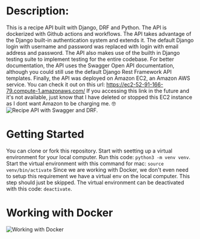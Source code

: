 # Description:
This is a recipe API built with Django, DRF and Python. The API is dockerized with Github actions and workflows. 
The API takes advantage of the Django built-in authentication system and extends it. The default Django login with username and password was replaced with login with email address and password. The API also makes use of the builth in Django testing suite to implement testing for the entire codebase. For better documentation, the API uses the Swagger Open API documentation, although you could still use the default Django Rest Framework API templates. Finally, the API was deployed on Amazon EC2, an Amazon AWS service. You can check it out on this url: https://ec2-52-91-166-79.compute-1.amazonaws.com/ If you accessing this link in the future and it's not available, just know that I have deleted or stopped this EC2 instance as I dont want Amazon to be charging me. 🤓
![Recipe API with Swagger and DRF.](https://www.dailywire.ng/wp-content/uploads/2022/11/Recipe-Api-with-User-Authentication.png)

# Getting Started
You can clone or fork this repository. Start with seetting up a virtual environment for your local computer.
Run this code: `python3 -m venv venv`. Start the virtual environment with this command for mac: `source venv/bin/activate`
Since we are working with Docker, we don't even need to setup this requirement we have a virtual env on the local computer. This step should just be skipped. The virtual environment can be deactivated with this code: `deactivate`.

# Working with Docker
![Working with Docker](https://www.memesmonkey.com/images/memesmonkey/ef/ef4435225f1aca10632d610ce506df08.jpeg)
